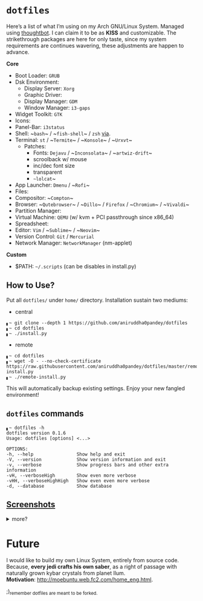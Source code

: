 # `dotfiles`
Here’s a list of what I’m using on my Arch GNU/Linux System. Managed using [thoughtbot](https://github.com/thoughtbot/rcm). I can claim it to be as **KISS** and customizable. The strikethrough packages are here for only taste, since my system requirements are continues wavering, these adjustments are happen to advance.

**Core**
- Boot Loader: `GRUB`
- Dsk Environment:
  - Display Server: `Xorg`
  - Graphic Driver: 
  - Display Manager: `GDM`
  - Window Manager: `i3-gaps`
- Widget Toolkit: `GTK`
- Icons: 
- Panel-Bar: `i3status`
- Shell: ~`bash`~ / ~`fish-shell`~ / `zsh` [via](https://ohmyz.sh/).
- Terminal: `st` / ~`Termite`~ / ~`Konsole`~ / ~`Urxvt`~
  - Patches:
    - Fonts: `Dejavu` / ~`Inconsolata`~ / ~`artwiz-drift`~
    - scroolback w/ mouse
    - inc/dec font size
    - transparent
    - `~lolcat`~
- App Launcher: `Dmenu` / ~`Rofi`~
- Files: 
- Compositor: ~`Compton`~
- Browser: ~`Qutebrowser`~ / ~`Dillo`~ / `Firefox` / ~`Chromium`~ / ~`Vivaldi`~
- Partition Manager: 
- Virtual Machine: `QEMU` (w/ kvm + PCI passthrough since x86_64)
- Spreadsheet: 
- Editor: `Vim` / ~`Sublime`~ / ~`Neovim`~
- Version Control: `Git` / `Mercurial`
- Network Manager: `NetworkManager` (nm-applet)  

**Custom**
- $PATH: `~/.scripts` (can be disables in install.py)


## How to Use?
Put all `dotfiles/` under `home/` directory. Installation sustain two mediums:
- central
```shell
▖~ git clone --depth 1 https://github.com/aniruddha0pandey/dotfiles
▖~ cd dotfiles
▖~ ./install.py
```
- remote
```shell
▖~ cd dotfiles
▖~ wget -O - --no-check-certificate https://raw.githubusercontent.com/aniruddha0pandey/dotfiles/master/remote-install.py
▖~ ./remote-install.py
```
This will automatically backup existing settings. Enjoy your new fangled environment!

## `dotfiles` commands
```
▖~ dotfiles -h
dotfiles version 0.1.6
Usage: dotfiles [options] <...>

OPTIONS:
-h, --help                Show help and exit
-V, --version             Show version information and exit
-v, --verbose             Show progress bars and other extra information
-vH, --verboseHigh        Show even more verbose
-vHH, --verboseHighHigh   Show even even more verbose
-d, --database            Show database
```

## [Screenshots](https://www.reddit.com/r/unixporn/)
<details>
<summary>more?</summary><br />

### Zsh
![]()

### Neovim
![]()

</details>

# Future
I would like to build my own Linux System, entirely from source code.
Because, **every jedi crafts his own saber**, as a right of passage with naturally grown kybar crystals from planet Ilum.  
**Motivation**: http://moebuntu.web.fc2.com/home_eng.html.

;)<sub>remember dotfiles are meant to be forked.</sub>
